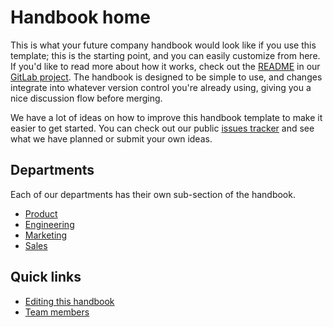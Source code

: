 # Handbook home

This is what your future company handbook would look like if you use this template; this is the starting point, and you can easily customize from here. If you'd like to read more about how it works, check out the [README](https://github.com/async-go/company-handbook-template/blob/main/README.md) in our [GitLab project](https://github.com/async-go/company-handbook-template). The handbook is designed to be simple to use, and changes integrate into whatever version control you're already using, giving you a nice discussion flow before merging.

We have a lot of ideas on how to improve this handbook template to make it easier to get started. You can check out our public [issues tracker](https://github.com/async-go/company-handbook-template/issues) and see what we have planned or submit your own ideas.

## Departments

Each of our departments has their own sub-section of the handbook.

- [Product](./product/index.md)
- [Engineering](./engineering/index.md)
- [Marketing](./marketing/index.md)
- [Sales](./sales/index.md)

## Quick links

- [Editing this handbook](./editing/index.md)
- [Team members](./company/team.md)
